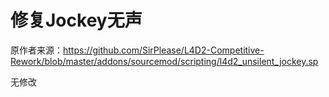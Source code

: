 # 修复Jockey无声



原作者来源：https://github.com/SirPlease/L4D2-Competitive-Rework/blob/master/addons/sourcemod/scripting/l4d2_unsilent_jockey.sp



无修改